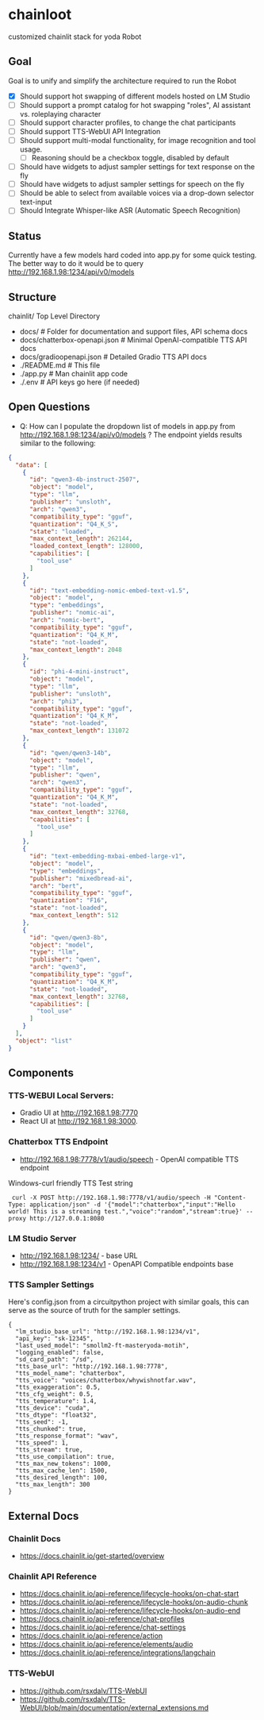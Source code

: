 
# chainloot

customized chainlit stack for yoda Robot

## Goal 
Goal is to unify and simplify the architecture required to run the Robot

- [x] Should support hot swapping of different models hosted on LM Studio
- [ ] Should support a prompt catalog for hot swapping "roles", AI assistant vs. roleplaying character
- [ ] Should support character profiles, to change the chat participants
- [ ] Should support TTS-WebUI API Integration
- [ ] Should support multi-modal functionality, for image recognition and tool usage.
    - [ ] Reasoning should be a checkbox toggle, disabled by default
- [ ] Should have widgets to adjust sampler settings for text response on the fly
- [ ] Should have widgets to adjust sampler settings for speech on the fly
- [ ] Should be able to select from available voices via a drop-down selector text-input
- [ ] Should Integrate Whisper-like ASR (Automatic Speech Recognition)

## Status
Currently have a few models hard coded into app.py for some quick testing. The better way to do it would be to query http://192.168.1.98:1234/api/v0/models

## Structure

chainlit/ Top Level Directory
- docs/                             # Folder for documentation and support files, API schema docs
- docs/chatterbox-openapi.json      # Minimal OpenAI-compatible TTS API docs
- docs/gradioopenapi.json           # Detailed Gradio TTS API docs
- ./README.md                       # This file
- ./app.py                          # Man chainlit app code
- ./.env                            # API keys go here (if needed)

## Open Questions

- Q: How can I populate the dropdown list of models in app.py from http://192.168.1.98:1234/api/v0/models ? The endpoint yields results similar to the following:

```json
{
  "data": [
    {
      "id": "qwen3-4b-instruct-2507",
      "object": "model",
      "type": "llm",
      "publisher": "unsloth",
      "arch": "qwen3",
      "compatibility_type": "gguf",
      "quantization": "Q4_K_S",
      "state": "loaded",
      "max_context_length": 262144,
      "loaded_context_length": 128000,
      "capabilities": [
        "tool_use"
      ]
    },
    {
      "id": "text-embedding-nomic-embed-text-v1.5",
      "object": "model",
      "type": "embeddings",
      "publisher": "nomic-ai",
      "arch": "nomic-bert",
      "compatibility_type": "gguf",
      "quantization": "Q4_K_M",
      "state": "not-loaded",
      "max_context_length": 2048
    },
    {
      "id": "phi-4-mini-instruct",
      "object": "model",
      "type": "llm",
      "publisher": "unsloth",
      "arch": "phi3",
      "compatibility_type": "gguf",
      "quantization": "Q4_K_M",
      "state": "not-loaded",
      "max_context_length": 131072
    },
    {
      "id": "qwen/qwen3-14b",
      "object": "model",
      "type": "llm",
      "publisher": "qwen",
      "arch": "qwen3",
      "compatibility_type": "gguf",
      "quantization": "Q4_K_M",
      "state": "not-loaded",
      "max_context_length": 32768,
      "capabilities": [
        "tool_use"
      ]
    },
    {
      "id": "text-embedding-mxbai-embed-large-v1",
      "object": "model",
      "type": "embeddings",
      "publisher": "mixedbread-ai",
      "arch": "bert",
      "compatibility_type": "gguf",
      "quantization": "F16",
      "state": "not-loaded",
      "max_context_length": 512
    },
    {
      "id": "qwen/qwen3-8b",
      "object": "model",
      "type": "llm",
      "publisher": "qwen",
      "arch": "qwen3",
      "compatibility_type": "gguf",
      "quantization": "Q4_K_M",
      "state": "not-loaded",
      "max_context_length": 32768,
      "capabilities": [
        "tool_use"
      ]
    }
  ],
  "object": "list"
}
```

## Components

### TTS-WEBUI Local Servers:

-  Gradio UI at http://192.168.1.98:7770
-  React UI at http://192.168.1.98:3000.

### Chatterbox TTS Endpoint

- http://192.168.1.98:7778/v1/audio/speech - OpenAI compatible TTS endpoint

Windows-curl friendly TTS Test string

```
 curl -X POST http://192.168.1.98:7778/v1/audio/speech -H "Content-Type: application/json" -d '{"model":"chatterbox","input":"Hello world! This is a streaming test.","voice":"random","stream":true}' --proxy http://127.0.0.1:8080
 ```

### LM Studio Server
- http://192.168.1.98:1234/ - base URL
- http://192.168.1.98:1234/v1 - OpenAPI Compatible endpoints base

### TTS Sampler Settings

Here's config.json from a circuitpython project with similar goals, this can serve as the source of truth for the sampler settings. 

```
{
  "lm_studio_base_url": "http://192.168.1.98:1234/v1",
  "api_key": "sk-12345",
  "last_used_model": "smollm2-ft-masteryoda-motih",
  "logging_enabled": false,
  "sd_card_path": "/sd",
  "tts_base_url": "http://192.168.1.98:7778",
  "tts_model_name": "chatterbox",
  "tts_voice": "voices/chatterbox/whywishnotfar.wav",
  "tts_exaggeration": 0.5,
  "tts_cfg_weight": 0.5,
  "tts_temperature": 1.4,
  "tts_device": "cuda",
  "tts_dtype": "float32",
  "tts_seed": -1,
  "tts_chunked": true,
  "tts_response_format": "wav",
  "tts_speed": 1,
  "tts_stream": true,
  "tts_use_compilation": true,
  "tts_max_new_tokens": 1000,
  "tts_max_cache_len": 1500,
  "tts_desired_length": 100,
  "tts_max_length": 300
}
```


## External Docs

### Chainlit Docs

- https://docs.chainlit.io/get-started/overview

### Chainlit API Reference

- https://docs.chainlit.io/api-reference/lifecycle-hooks/on-chat-start
- https://docs.chainlit.io/api-reference/lifecycle-hooks/on-audio-chunk
- https://docs.chainlit.io/api-reference/lifecycle-hooks/on-audio-end
- https://docs.chainlit.io/api-reference/chat-profiles
- https://docs.chainlit.io/api-reference/chat-settings
- https://docs.chainlit.io/api-reference/action
- https://docs.chainlit.io/api-reference/elements/audio
- https://docs.chainlit.io/api-reference/integrations/langchain

### TTS-WebUI

- https://github.com/rsxdalv/TTS-WebUI
- https://github.com/rsxdalv/TTS-WebUI/blob/main/documentation/external_extensions.md

